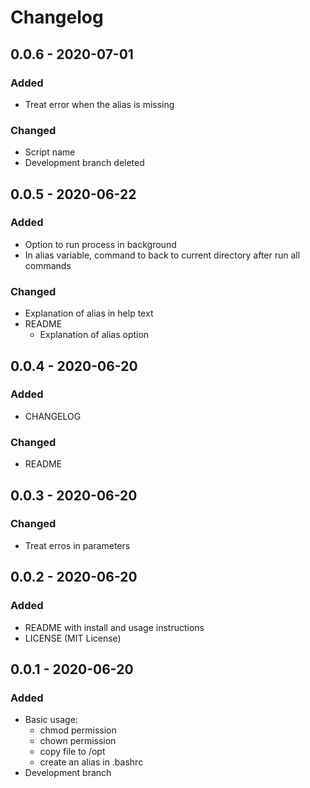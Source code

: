 # Changelog

## 0.0.6 - 2020-07-01

### Added
- Treat error when the alias is missing

### Changed
- Script name
- Development branch deleted

## 0.0.5 - 2020-06-22

### Added
- Option to run process in background
- In alias variable, command to back to current directory after run all commands

### Changed
- Explanation of alias in help text
- README
  - Explanation of alias option

## 0.0.4 - 2020-06-20

### Added
- CHANGELOG

### Changed
- README

## 0.0.3 - 2020-06-20

### Changed
- Treat erros in parameters

## 0.0.2 - 2020-06-20

### Added
- README with install and usage instructions
- LICENSE (MIT License)

## 0.0.1 - 2020-06-20

### Added
- Basic usage:
  - chmod permission
  - chown permission
  - copy file to /opt
  - create an alias in .bashrc
- Development branch